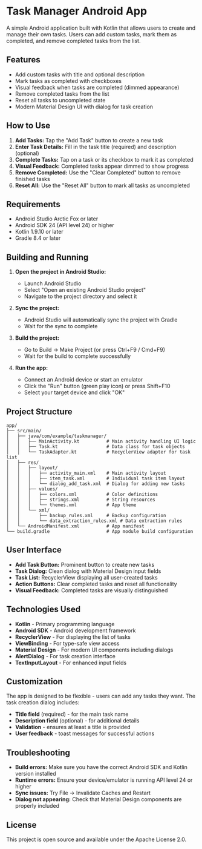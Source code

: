 # Task Manager Android App

A simple Android application built with Kotlin that allows users to create and manage their own tasks. Users can add custom tasks, mark them as completed, and remove completed tasks from the list.

## Features

- Add custom tasks with title and optional description
- Mark tasks as completed with checkboxes
- Visual feedback when tasks are completed (dimmed appearance)
- Remove completed tasks from the list
- Reset all tasks to uncompleted state
- Modern Material Design UI with dialog for task creation

## How to Use

1. **Add Tasks:** Tap the "Add Task" button to create a new task
2. **Enter Task Details:** Fill in the task title (required) and description (optional)
3. **Complete Tasks:** Tap on a task or its checkbox to mark it as completed
4. **Visual Feedback:** Completed tasks appear dimmed to show progress
5. **Remove Completed:** Use the "Clear Completed" button to remove finished tasks
6. **Reset All:** Use the "Reset All" button to mark all tasks as uncompleted

## Requirements

- Android Studio Arctic Fox or later
- Android SDK 24 (API level 24) or higher
- Kotlin 1.9.10 or later
- Gradle 8.4 or later

## Building and Running

1. **Open the project in Android Studio:**
   - Launch Android Studio
   - Select "Open an existing Android Studio project"
   - Navigate to the project directory and select it

2. **Sync the project:**
   - Android Studio will automatically sync the project with Gradle
   - Wait for the sync to complete

3. **Build the project:**
   - Go to Build → Make Project (or press Ctrl+F9 / Cmd+F9)
   - Wait for the build to complete successfully

4. **Run the app:**
   - Connect an Android device or start an emulator
   - Click the "Run" button (green play icon) or press Shift+F10
   - Select your target device and click "OK"

## Project Structure

```
app/
├── src/main/
│   ├── java/com/example/taskmanager/
│   │   ├── MainActivity.kt          # Main activity handling UI logic
│   │   ├── Task.kt                  # Data class for task objects
│   │   └── TaskAdapter.kt           # RecyclerView adapter for task list
│   ├── res/
│   │   ├── layout/
│   │   │   ├── activity_main.xml    # Main activity layout
│   │   │   ├── item_task.xml        # Individual task item layout
│   │   │   └── dialog_add_task.xml  # Dialog for adding new tasks
│   │   ├── values/
│   │   │   ├── colors.xml           # Color definitions
│   │   │   ├── strings.xml          # String resources
│   │   │   └── themes.xml           # App theme
│   │   └── xml/
│   │       ├── backup_rules.xml     # Backup configuration
│   │       └── data_extraction_rules.xml # Data extraction rules
│   └── AndroidManifest.xml          # App manifest
└── build.gradle                     # App module build configuration
```

## User Interface

- **Add Task Button:** Prominent button to create new tasks
- **Task Dialog:** Clean dialog with Material Design input fields
- **Task List:** RecyclerView displaying all user-created tasks
- **Action Buttons:** Clear completed tasks and reset all functionality
- **Visual Feedback:** Completed tasks are visually distinguished

## Technologies Used

- **Kotlin** - Primary programming language
- **Android SDK** - Android development framework
- **RecyclerView** - For displaying the list of tasks
- **ViewBinding** - For type-safe view access
- **Material Design** - For modern UI components including dialogs
- **AlertDialog** - For task creation interface
- **TextInputLayout** - For enhanced input fields

## Customization

The app is designed to be flexible - users can add any tasks they want. The task creation dialog includes:

- **Title field** (required) - for the main task name
- **Description field** (optional) - for additional details
- **Validation** - ensures at least a title is provided
- **User feedback** - toast messages for successful actions

## Troubleshooting

- **Build errors:** Make sure you have the correct Android SDK and Kotlin version installed
- **Runtime errors:** Ensure your device/emulator is running API level 24 or higher
- **Sync issues:** Try File → Invalidate Caches and Restart
- **Dialog not appearing:** Check that Material Design components are properly included

## License

This project is open source and available under the Apache License 2.0. 